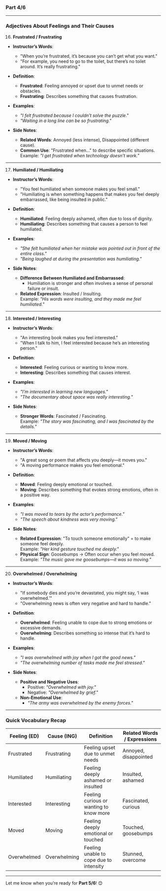 ### **Part 4/6**

---

### **Adjectives About Feelings and Their Causes**

16. **Frustrated / Frustrating**

- **Instructor’s Words**:
    
    - "When you’re frustrated, it’s because you can’t get what you want."
    - "For example, you need to go to the toilet, but there’s no toilet around. It’s really frustrating."
- **Definition**:
    
    - **Frustrated**: Feeling annoyed or upset due to unmet needs or obstacles.
    - **Frustrating**: Describes something that causes frustration.
- **Examples**:
    
    - _"I felt frustrated because I couldn’t solve the puzzle."_
    - _"Waiting in a long line can be so frustrating."_
- **Side Notes**:
    
    - **Related Words**: Annoyed (less intense), Disappointed (different cause).
    - **Common Use**: "Frustrated when…" to describe specific situations.  
        Example: _"I get frustrated when technology doesn’t work."_

---

17. **Humiliated / Humiliating**

- **Instructor’s Words**:
    
    - "You feel humiliated when someone makes you feel small."
    - "Humiliating is when something happens that makes you feel deeply embarrassed, like being insulted in public."
- **Definition**:
    
    - **Humiliated**: Feeling deeply ashamed, often due to loss of dignity.
    - **Humiliating**: Describes something that causes a person to feel humiliated.
- **Examples**:
    
    - _"She felt humiliated when her mistake was pointed out in front of the entire class."_
    - _"Being laughed at during the presentation was humiliating."_
- **Side Notes**:
    
    - **Difference Between Humiliated and Embarrassed**:
        - Humiliation is stronger and often involves a sense of personal failure or insult.
    - **Related Expression**: Insulted / Insulting.  
        Example: _"His words were insulting, and they made me feel humiliated."_

---

18. **Interested / Interesting**

- **Instructor’s Words**:
    
    - "An interesting book makes you feel interested."
    - "When I talk to him, I feel interested because he’s an interesting person."
- **Definition**:
    
    - **Interested**: Feeling curious or wanting to know more.
    - **Interesting**: Describes something that causes interest.
- **Examples**:
    
    - _"I’m interested in learning new languages."_
    - _"The documentary about space was really interesting."_
- **Side Notes**:
    
    - **Stronger Words**: Fascinated / Fascinating.  
        Example: _"The story was fascinating, and I was fascinated by the details."_

---

19. **Moved / Moving**

- **Instructor’s Words**:
    
    - "A great song or poem that affects you deeply—it moves you."
    - "A moving performance makes you feel emotional."
- **Definition**:
    
    - **Moved**: Feeling deeply emotional or touched.
    - **Moving**: Describes something that evokes strong emotions, often in a positive way.
- **Examples**:
    
    - _"I was moved to tears by the actor’s performance."_
    - _"The speech about kindness was very moving."_
- **Side Notes**:
    
    - **Related Expression**: "To touch someone emotionally" = to make someone feel deeply.  
        Example: _"Her kind gesture touched me deeply."_
    - **Physical Sign**: Goosebumps → Often occur when you feel moved.  
        Example: _"The music gave me goosebumps—it was so moving."_

---

20. **Overwhelmed / Overwhelming**

- **Instructor’s Words**:
    
    - "If somebody dies and you’re devastated, you might say, ‘I was overwhelmed.’"
    - "Overwhelming news is often very negative and hard to handle."
- **Definition**:
    
    - **Overwhelmed**: Feeling unable to cope due to strong emotions or excessive demands.
    - **Overwhelming**: Describes something so intense that it’s hard to handle.
- **Examples**:
    
    - _"I was overwhelmed with joy when I got the good news."_
    - _"The overwhelming number of tasks made me feel stressed."_
- **Side Notes**:
    
    - **Positive and Negative Uses**:
        - Positive: _"Overwhelmed with joy."_
        - Negative: _"Overwhelmed by grief."_
    - **Non-Emotional Use**:
        - _"The army was overwhelmed by the enemy forces."_

---

### **Quick Vocabulary Recap**

|**Feeling (ED)**|**Cause (ING)**|**Definition**|**Related Words / Expressions**|
|---|---|---|---|
|Frustrated|Frustrating|Feeling upset due to unmet needs|Annoyed, disappointed|
|Humiliated|Humiliating|Feeling deeply ashamed or insulted|Insulted, ashamed|
|Interested|Interesting|Feeling curious or wanting to know more|Fascinated, curious|
|Moved|Moving|Feeling deeply emotional or touched|Touched, goosebumps|
|Overwhelmed|Overwhelming|Feeling unable to cope due to intensity|Stunned, overcome|

---

Let me know when you’re ready for **Part 5/6**! 😊